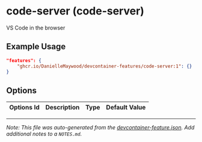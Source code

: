 
# code-server (code-server)

VS Code in the browser

## Example Usage

```json
"features": {
    "ghcr.io/DanielleMaywood/devcontainer-features/code-server:1": {}
}
```

## Options

| Options Id | Description | Type | Default Value |
|-----|-----|-----|-----|




---

_Note: This file was auto-generated from the [devcontainer-feature.json](devcontainer-feature.json).  Add additional notes to a `NOTES.md`._
